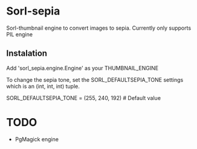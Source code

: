 # Sorl-sepia

Sorl-thumbnail engine to convert images to sepia.
Currently only supports PIL engine

## Instalation

Add 'sorl_sepia.engine.Engine' as your THUMBNAIL_ENGINE

To change the sepia tone, set the SORL_DEFAULTSEPIA_TONE settings which is an (int, int, int) tuple.

SORL_DEFAULTSEPIA_TONE = (255, 240, 192) # Default value

# TODO

- PgMagick engine
